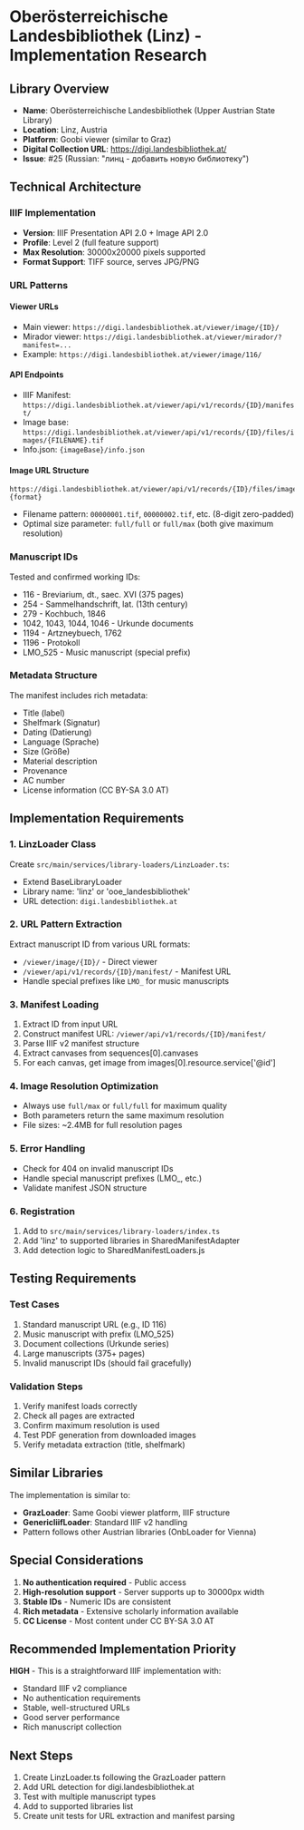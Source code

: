 # Oberösterreichische Landesbibliothek (Linz) - Implementation Research

## Library Overview
- **Name**: Oberösterreichische Landesbibliothek (Upper Austrian State Library)
- **Location**: Linz, Austria
- **Platform**: Goobi viewer (similar to Graz)
- **Digital Collection URL**: https://digi.landesbibliothek.at/
- **Issue**: #25 (Russian: "линц - добавить новую библиотеку")

## Technical Architecture

### IIIF Implementation
- **Version**: IIIF Presentation API 2.0 + Image API 2.0
- **Profile**: Level 2 (full feature support)
- **Max Resolution**: 30000x20000 pixels supported
- **Format Support**: TIFF source, serves JPG/PNG

### URL Patterns

#### Viewer URLs
- Main viewer: `https://digi.landesbibliothek.at/viewer/image/{ID}/`
- Mirador viewer: `https://digi.landesbibliothek.at/viewer/mirador/?manifest=...`
- Example: `https://digi.landesbibliothek.at/viewer/image/116/`

#### API Endpoints
- IIIF Manifest: `https://digi.landesbibliothek.at/viewer/api/v1/records/{ID}/manifest/`
- Image base: `https://digi.landesbibliothek.at/viewer/api/v1/records/{ID}/files/images/{FILENAME}.tif`
- Info.json: `{imageBase}/info.json`

#### Image URL Structure
```
https://digi.landesbibliothek.at/viewer/api/v1/records/{ID}/files/images/{FILENAME}.tif/{region}/{size}/{rotation}/{quality}.{format}
```
- Filename pattern: `00000001.tif`, `00000002.tif`, etc. (8-digit zero-padded)
- Optimal size parameter: `full/full` or `full/max` (both give maximum resolution)

### Manuscript IDs
Tested and confirmed working IDs:
- 116 - Breviarium, dt., saec. XVI (375 pages)
- 254 - Sammelhandschrift, lat. (13th century)
- 279 - Kochbuch, 1846
- 1042, 1043, 1044, 1046 - Urkunde documents
- 1194 - Artzneybuech, 1762
- 1196 - Protokoll
- LMO_525 - Music manuscript (special prefix)

### Metadata Structure
The manifest includes rich metadata:
- Title (label)
- Shelfmark (Signatur)
- Dating (Datierung)
- Language (Sprache)
- Size (Größe)
- Material description
- Provenance
- AC number
- License information (CC BY-SA 3.0 AT)

## Implementation Requirements

### 1. LinzLoader Class
Create `src/main/services/library-loaders/LinzLoader.ts`:
- Extend BaseLibraryLoader
- Library name: 'linz' or 'ooe_landesbibliothek'
- URL detection: `digi.landesbibliothek.at`

### 2. URL Pattern Extraction
Extract manuscript ID from various URL formats:
- `/viewer/image/{ID}/` - Direct viewer
- `/viewer/api/v1/records/{ID}/manifest/` - Manifest URL
- Handle special prefixes like `LMO_` for music manuscripts

### 3. Manifest Loading
1. Extract ID from input URL
2. Construct manifest URL: `/viewer/api/v1/records/{ID}/manifest/`
3. Parse IIIF v2 manifest structure
4. Extract canvases from sequences[0].canvases
5. For each canvas, get image from images[0].resource.service['@id']

### 4. Image Resolution Optimization
- Always use `full/max` or `full/full` for maximum quality
- Both parameters return the same maximum resolution
- File sizes: ~2.4MB for full resolution pages

### 5. Error Handling
- Check for 404 on invalid manuscript IDs
- Handle special manuscript prefixes (LMO_, etc.)
- Validate manifest JSON structure

### 6. Registration
1. Add to `src/main/services/library-loaders/index.ts`
2. Add 'linz' to supported libraries in SharedManifestAdapter
3. Add detection logic to SharedManifestLoaders.js

## Testing Requirements

### Test Cases
1. Standard manuscript URL (e.g., ID 116)
2. Music manuscript with prefix (LMO_525)
3. Document collections (Urkunde series)
4. Large manuscripts (375+ pages)
5. Invalid manuscript IDs (should fail gracefully)

### Validation Steps
1. Verify manifest loads correctly
2. Check all pages are extracted
3. Confirm maximum resolution is used
4. Test PDF generation from downloaded images
5. Verify metadata extraction (title, shelfmark)

## Similar Libraries
The implementation is similar to:
- **GrazLoader**: Same Goobi viewer platform, IIIF structure
- **GenericIiifLoader**: Standard IIIF v2 handling
- Pattern follows other Austrian libraries (OnbLoader for Vienna)

## Special Considerations
1. **No authentication required** - Public access
2. **High-resolution support** - Server supports up to 30000px width
3. **Stable IDs** - Numeric IDs are consistent
4. **Rich metadata** - Extensive scholarly information available
5. **CC License** - Most content under CC BY-SA 3.0 AT

## Recommended Implementation Priority
**HIGH** - This is a straightforward IIIF implementation with:
- Standard IIIF v2 compliance
- No authentication requirements
- Stable, well-structured URLs
- Good server performance
- Rich manuscript collection

## Next Steps
1. Create LinzLoader.ts following the GrazLoader pattern
2. Add URL detection for digi.landesbibliothek.at
3. Test with multiple manuscript types
4. Add to supported libraries list
5. Create unit tests for URL extraction and manifest parsing